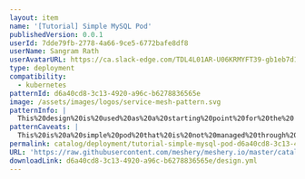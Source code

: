 ```yaml
---
layout: item
name: '[Tutorial] Simple MySQL Pod'
publishedVersion: 0.0.1
userId: 7dde79fb-2778-4a66-9ce5-6772bafe8df8
userName: Sangram Rath
userAvatarURL: https://ca.slack-edge.com/TDL4L01AR-U06KRMYFT39-gb1eb7d163d5-512
type: deployment
compatibility:
  - kubernetes
patternId: d6a40cd8-3c13-4920-a96c-b6278836565e
image: /assets/images/logos/service-mesh-pattern.svg
patternInfo: |
  This%20design%20is%20used%20as%20a%20starting%20point%20for%20the%20'Kubernetes%20ConfigMaps%20and%20Secrets%20with%20Meshery'%20tutorial.%20
patternCaveats: |
  This%20is%20a%20simple%20pod%20that%20is%20not%20managed%20through%20a%20deployment.%20It%20does%20not%20use%20persistent%20storage%2C%20service%20or%20any%20other%20production%20properties.%20%0AThis%20should%20be%20used%20for%20tutorial%2C%20demonstration%20or%20experimental%20purposes%20only.%20
permalink: catalog/deployment/tutorial-simple-mysql-pod-d6a40cd8-3c13-4920-a96c-b6278836565e.html
URL: 'https://raw.githubusercontent.com/meshery/meshery.io/master/catalog/d6a40cd8-3c13-4920-a96c-b6278836565e/0.0.1/design.yml'
downloadLink: d6a40cd8-3c13-4920-a96c-b6278836565e/design.yml
---
```

